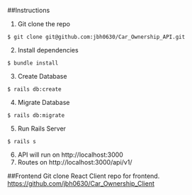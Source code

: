 ##Instructions

1. Git clone the repo
```
$ git clone git@github.com:jbh0630/Car_Ownership_API.git
```
2. Install dependencies
```
$ bundle install
```
3. Create Database
```
$ rails db:create
```
4. Migrate Database
```
$ rails db:migrate
```
5. Run Rails Server
```
$ rails s
```
6. API will run on http://localhost:3000
7.  Routes on http://localhost:3000/api/v1/

##Frontend
Git clone React Client repo for frontend. https://github.com/jbh0630/Car_Ownership_Client
